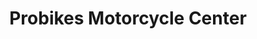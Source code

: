---
title: "Probikes Motorcycle Center"
url: /rosario/probikes-motorcycle-center/
shop: motorcycle
---
